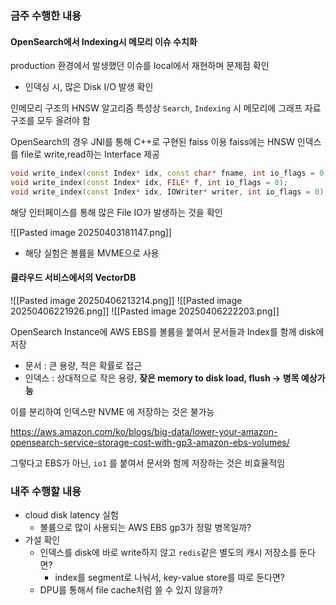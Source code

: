 
### 금주 수행한 내용

#### OpenSearch에서 Indexing시 메모리 이슈 수치화
production 환경에서 발생했던 이슈를 local에서 재현하며 문제점 확인

- 인덱싱 시, 많은 Disk I/O 발생 확인

인메모리 구조의 HNSW 알고리즘 특성상 `Search`, `Indexing` 시 메모리에 그래프 자료구조를 모두 올려야 함

OpenSearch의 경우 JNI를 통해 C++로 구현된 faiss 이용 
faiss에는 HNSW 인덱스를 file로 write,read하는 Interface 제공

```cpp
void write_index(const Index* idx, const char* fname, int io_flags = 0);
void write_index(const Index* idx, FILE* f, int io_flags = 0);
void write_index(const Index* idx, IOWriter* writer, int io_flags = 0);
```

해당 인터페이스를 통해 많은 File IO가 발생하는 것을 확인

![[Pasted image 20250403181147.png]]
- 해당 실험은 볼륨을 MVME으로 사용


#### 클라우드 서비스에서의 VectorDB
![[Pasted image 20250406213214.png]]
![[Pasted image 20250406221926.png]]
![[Pasted image 20250406222203.png]]

OpenSearch Instance에 AWS EBS를 볼륨을 붙여서 문서들과 Index를 함께 disk에 저장


- 문서 : 큰 용량, 적은 확률로 접근
- 인덱스 : 상대적으로 작은 용량, **잦은 memory to disk load, flush -> 병목 예상가능**

이를 분리하여 인덱스만 NVME 에 저장하는 것은 불가능

https://aws.amazon.com/ko/blogs/big-data/lower-your-amazon-opensearch-service-storage-cost-with-gp3-amazon-ebs-volumes/

그렇다고 EBS가 아닌, `io1` 를 붙여서 문서와 함께 저장하는 것은 비효율적임


### 내주 수행할 내용
- cloud disk latency 실험
	- 볼륨으로 많이 사용되는 AWS EBS gp3가 정말 병목일까?
- 가설 확인
	- 인덱스를 disk에 바로 write하지 않고 `redis`같은 별도의 캐시 저장소를 둔다면?
		- index를 segment로 나눠서, key-value store를 따로 둔다면?
	- DPU를 통해서 file cache처럼 쓸 수 있지 않을까?